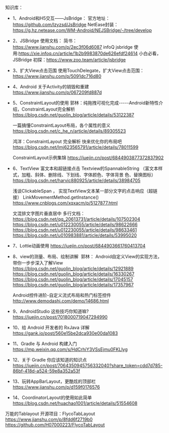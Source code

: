 知识库：

* 1、Android和H5交互——JsBridge：
	官方地址：https://github.com/lzyzsd/JsBridge
	NetEase封装：https://g.hz.netease.com/WM-Android/NEJSBridge/-/tree/develop


* 2、JSBridge 使用文档：
	简书：https://www.jianshu.com/p/2ec3f06d6087
	infoQ jsbridge 使用:https://xie.infoq.cn/article/1b2b9983870de626efdf24614
	小白必看，JSBridge 初探：https://www.zoo.team/article/jsbridge


* 3、扩大View点击范围
	使用TouchDelegate，扩大View点击范围：
	https://www.jianshu.com/p/5091dc716d80


* 4、Android 关于Activity的销毁和重建
	https://www.jianshu.com/p/067209fd887d


* 5、ConstraintLayout的使用
	郭林：纯拖拽可视化完成-----Android新特性介绍，ConstraintLayout完全解析
	https://blog.csdn.net/guolin_blog/article/details/53122387
	
	一篇搞懂ConstraintLayout布局，各个属性的意义
	https://blog.csdn.net/c_he_n/article/details/89305523

	鸿洋：ConstraintLayout 完全解析 快来优化你的布局吧
	https://blog.csdn.net/lmj623565791/article/details/78011599

	ConstraintLayout示例集锦
	https://juejin.cn/post/6844903877372837902


* 6、TextView 富文本和超链接点击
	Textview的SpannableString
	（富文本样式，加粗、斜体、删除线、下划线、字体颜色、字体背景	色、替换图标）
	https://blog.csdn.net/harvic880925/article/details/38984705

	浅谈ClickableSpan ， 实现TextView文本某一部分文字的点击响应（超链接）
	LinkMovementMethod.getInstance()
	https://www.cnblogs.com/xqxacm/p/5127877.html
  	
	文混排文字图片垂直居中 
      多行文档：https://blog.csdn.net/qq_20613731/article/details/107502304
       https://blog.csdn.net/u012230055/article/details/98622666
       https://blog.csdn.net/u012230055/article/details/98633461
       https://blog.csdn.net/u010983881/article/details/53995020

* 7、Lottie动画使用
	https://juejin.cn/post/6844903661760413704

* 8、view的测量、布局、绘制讲解 	郭林： Android自定义View的实现方法，带你一步步深入了解View
	https://blog.csdn.net/guolin_blog/article/details/12921889
	https://blog.csdn.net/guolin_blog/article/details/16330267
	https://blog.csdn.net/guolin_blog/article/details/17045157
	https://blog.csdn.net/guolin_blog/article/details/17357967

	Android控件进阶-自定义流式布局和热门标签控件
	http://www.demodashi.com/demo/14686.html

* 9、AndroidStudio 这些技巧你知道嘛?
	https://juejin.cn/post/7018000719047294990


* 10、给 Android 开发者的 RxJava 详解
https://gank.io/post/560e15be2dca930e00da1083

* 11、Gradle 与 Android 构建入门
https://mp.weixin.qq.com/s/HdCrhiY3VSsEjmu0FKLlyg

* 12、关于 Gradle 你应该知道的知识点
https://juejin.cn/post/7064350945756332040?share_token=cdd7d785-86bf-418d-a524-59e8a352a53f


* 13、玩转AppBarLayout，更酷炫的顶部栏
https://www.jianshu.com/p/d159f0176576

* 14、CoordinatorLayout的使用如此简单
https://blog.csdn.net/huachao1001/article/details/51554608

万能的Tablayout 开源项目：FlycoTabLayout
https://www.jianshu.com/p/8fdd6f2719b0
https://github.com/H07000223/FlycoTabLayout
